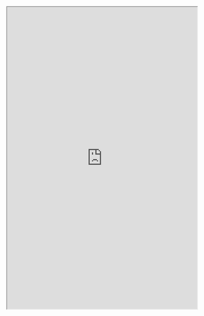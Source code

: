 <iframe
		height=800px
		width=100%
		margins=0 0
		paddings=0 0
		src="https://donjon.bin.sh/5e/quickref/"/>
